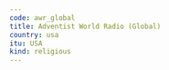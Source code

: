 ```yaml
---
code: awr_global
title: Adventist World Radio (Global)
country: usa
itu: USA
kind: religious
---
```

